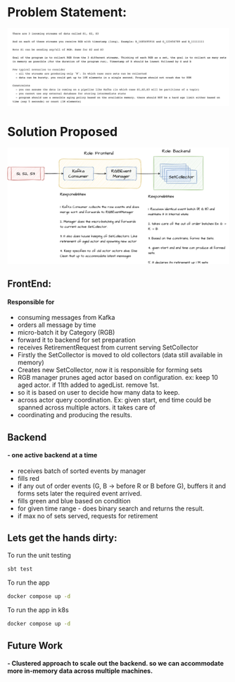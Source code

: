 # Problem Statement:

![img.png](img.png)

# Solution Proposed

![solution.png](solution.png)

## FrontEnd:

#### Responsible for
- consuming messages from Kafka
- orders all message by time
- micro-batch it by Category (RGB)
- forward it to backend for set preparation
- receives RetirementRequest from current serving SetCollector
- Firstly the SetCollector is moved to old collectors (data still available in memory)
- Creates new SetCollector, now it is responsible for forming sets
- RGB manager prunes aged actor based on configuration. ex: keep 10 aged actor. if 11th added to agedList. remove 1st.
- so it is based on user to decide how many data to keep.
- across actor query coordination. Ex: given start, end time could be spanned across multiple actors. it takes care of 
- coordinating and producing the results. 

## Backend 
#### - one active backend at a time

- receives batch of sorted events by manager
- fills red 
- if any out of order events (G, B -> before R or B before G), buffers it and forms sets later the required event arrived.
- fills green and blue based on condition
- for given time range - does binary search and returns the result.
- if max no of sets served, requests for retirement

## Lets get the hands dirty:

To run the unit testing

```sh
sbt test
```
To run the app

```sh
docker compose up -d
```

To run the app in k8s

```sh
docker compose up -d
```

## Future Work

#### - Clustered approach to scale out the backend. so we can accommodate more in-memory data across multiple machines. 